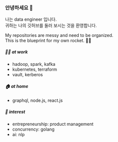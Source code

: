 ### 안녕하세요 👋

나는 data engineer 입니다.  
귀하는 나의 깃허브를 둘러 보시는 것을 환영합니다.  

My repositories are messy and need to be organized.  
This is the blueprint for my own rocket. 👨‍🚀  

##### 👨‍💻 at work
- hadoop, spark, kafka
- kubernetes, terraform
- vault, kerberos

##### 🏠 at home
- graphql, node.js, react.js

##### 🦄 interest
- entrepreneurship: product management
- concurrency: golang
- ai: nlp
